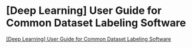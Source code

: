 # [Deep Learning] User Guide for Common Dataset Labeling Software
[[Deep Learning] User Guide for Common Dataset Labeling Software](https://aiwithcloud.com/2022/09/16/deep_learning_user_guide_for_common_dataset_labeling_software/)